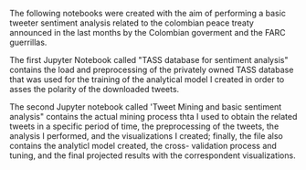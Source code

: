 The following notebooks were created with the aim of performing a basic tweeter sentiment analysis related 
to the colombian peace treaty announced in the last months by the Colombian goverment and the FARC guerrillas.

The first Jupyter Notebook called "TASS database for sentiment analysis" contains the load and preprocessing of the 
privately owned TASS database that was used for the training of the analytical model I created in order to asses the 
polarity of the downloaded tweets.

The second Jupyter notebook called 'Tweet Mining and basic sentiment analysis" contains the actual mining process
thta I used to obtain the related tweets in a specific period of time, the preprocessing of the tweets, the analysis
I performed, and the visualizations I created; finally, the file also contains the analyticl model created, the cross-
validation process and tuning, and the final projected results with the correspondent visualizations.